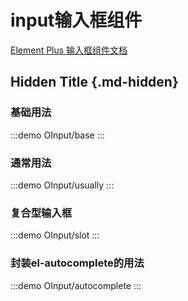 # input输入框组件

[Element Plus 输入框组件文档](https://element-plus.org/zh-CN/component/input.html)

## Hidden Title {.md-hidden}

### 基础用法

:::demo
OInput/base
:::

### 通常用法

:::demo
OInput/usually
:::

### 复合型输入框

:::demo
OInput/slot
:::

### 封装el-autocomplete的用法

:::demo
OInput/autocomplete
:::

